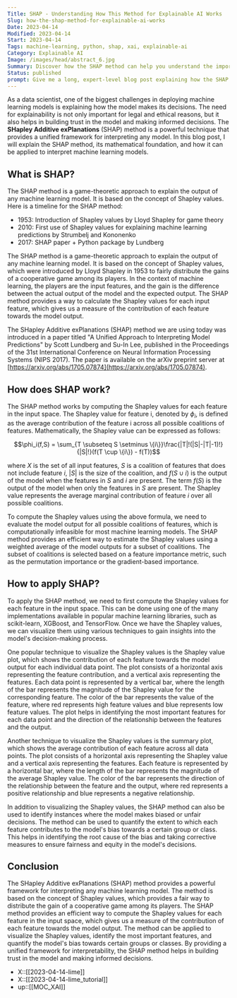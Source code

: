 ```yaml
---
Title: SHAP - Understanding How This Method for Explainable AI Works
Slug: how-the-shap-method-for-explainable-ai-works
Date: 2023-04-14
Modified: 2023-04-14
Start: 2023-04-14
Tags: machine-learning, python, shap, xai, explainable-ai 
Category: Explainable AI
Image: /images/head/abstract_6.jpg
Summary: Discover how the SHAP method can help you understand the important factors behind your model's predictions in a simple, intuitive way.
Status: published
prompt: Give me a long, expert-level blog post explaining how the SHAP method works for the explainable AI. Use first-person narration to write as an experienced data scientist for other experienced data scientists. Use the latex equations where needed.
---
```


As a data scientist, one of the biggest challenges in deploying machine learning models is explaining how the model makes its decisions. The need for explainability is not only important for legal and ethical reasons, but it also helps in building trust in the model and making informed decisions. The **SHapley Additive exPlanations** (SHAP) method is a powerful technique that provides a unified framework for interpreting any model. In this blog post, I will explain the SHAP method, its mathematical foundation, and how it can be applied to interpret machine learning models.

## What is SHAP?

The SHAP method is a game-theoretic approach to explain the output of any machine learning model. It is based on the concept of Shapley values. Here is a timeline for the SHAP method: 

- 1953: Introduction of Shapley values by Lloyd Shapley for game theory   
- 2010: First use of Shapley values for explaining machine learning predictions by Strumbelj and Kononenko  
- 2017: SHAP paper + Python package by Lundberg

The SHAP method is a game-theoretic approach to explain the output of any machine learning model. It is based on the concept of Shapley values, which were introduced by Lloyd Shapley in 1953 to fairly distribute the gains of a cooperative game among its players. In the context of machine learning, the players are the input features, and the gain is the difference between the actual output of the model and the expected output. The SHAP method provides a way to calculate the Shapley values for each input feature, which gives us a measure of the contribution of each feature towards the model output.

The SHapley Additive exPlanations (SHAP) method we are using today was introduced in a paper titled "A Unified Approach to Interpreting Model Predictions" by Scott Lundberg and Su-In Lee, published in the Proceedings of the 31st International Conference on Neural Information Processing Systems (NIPS 2017). The paper is available on the arXiv preprint server at [https://arxiv.org/abs/1705.07874](https://arxiv.org/abs/1705.07874).

## How does SHAP work?

The SHAP method works by computing the Shapley values for each feature in the input space. The Shapley value for feature i, denoted by $\phi_i$, is defined as the average contribution of the feature i across all possible coalitions of features. Mathematically, the Shapley value can be expressed as follows:

$$\phi_i(f,S) = \sum_{T \subseteq S \setminus \{i\}}\frac{|T|!(|S|-|T|-1)!}{|S|!}(f(T \cup \{i\}) - f(T))$$

where $X$ is the set of all input features, $S$ is a coalition of features that does not include feature $i$, $|S|$ is the size of the coalition, and $f(S\cup{i})$ is the output of the model when the features in $S$ and $i$ are present. The term $f(S)$ is the output of the model when only the features in $S$ are present. The Shapley value represents the average marginal contribution of feature $i$ over all possible coalitions.

To compute the Shapley values using the above formula, we need to evaluate the model output for all possible coalitions of features, which is computationally infeasible for most machine learning models. The SHAP method provides an efficient way to estimate the Shapley values using a weighted average of the model outputs for a subset of coalitions. The subset of coalitions is selected based on a feature importance metric, such as the permutation importance or the gradient-based importance.

## How to apply SHAP?

To apply the SHAP method, we need to first compute the Shapley values for each feature in the input space. This can be done using one of the many implementations available in popular machine learning libraries, such as scikit-learn, XGBoost, and TensorFlow. Once we have the Shapley values, we can visualize them using various techniques to gain insights into the model's decision-making process.

One popular technique to visualize the Shapley values is the Shapley value plot, which shows the contribution of each feature towards the model output for each individual data point. The plot consists of a horizontal axis representing the feature contribution, and a vertical axis representing the features. Each data point is represented by a vertical bar, where the length of the bar represents the magnitude of the Shapley value for the corresponding feature. The color of the bar represents the value of the feature, where red represents high feature values and blue represents low feature values. The plot helps in identifying the most important features for each data point and the direction of the relationship between the features and the output.

Another technique to visualize the Shapley values is the summary plot, which shows the average contribution of each feature across all data points. The plot consists of a horizontal axis representing the Shapley value and a vertical axis representing the features. Each feature is represented by a horizontal bar, where the length of the bar represents the magnitude of the average Shapley value. The color of the bar represents the direction of the relationship between the feature and the output, where red represents a positive relationship and blue represents a negative relationship.

In addition to visualizing the Shapley values, the SHAP method can also be used to identify instances where the model makes biased or unfair decisions. The method can be used to quantify the extent to which each feature contributes to the model's bias towards a certain group or class. This helps in identifying the root cause of the bias and taking corrective measures to ensure fairness and equity in the model's decisions.

## Conclusion

The SHapley Additive exPlanations (SHAP) method provides a powerful framework for interpreting any machine learning model. The method is based on the concept of Shapley values, which provides a fair way to distribute the gain of a cooperative game among its players. The SHAP method provides an efficient way to compute the Shapley values for each feature in the input space, which gives us a measure of the contribution of each feature towards the model output. The method can be applied to visualize the Shapley values, identify the most important features, and quantify the model's bias towards certain groups or classes. By providing a unified framework for interpretability, the SHAP method helps in building trust in the model and making informed decisions.

- X::[[2023-04-14-lime]]
- X::[[2023-04-14-lime_tutorial]]
- up::[[MOC_XAI]]